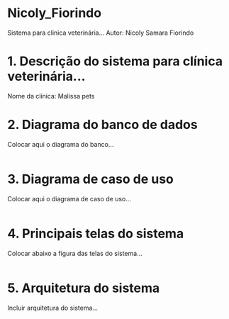 # Nicoly_Fiorindo

Sistema para clinica veterinária...
Autor: Nicoly Samara Fiorindo

# 1. Descrição do sistema para clínica veterinária...

Nome da clínica:
Malissa pets


# 2. Diagrama do banco de dados

Colocar aqui o diagrama do banco...

![]()

# 3. Diagrama de caso de uso
Colocar aqui o diagrama de caso de uso...

![]()

# 4. Principais telas do sistema
Colocar abaixo a figura das telas do sistema...

![]()

# 5. Arquitetura do sistema
Incluir arquitetura do sistema...

![]()
